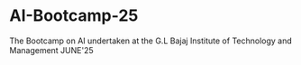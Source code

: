# AI-Bootcamp-25
The Bootcamp on AI undertaken at the G.L Bajaj Institute of Technology and Management JUNE'25
